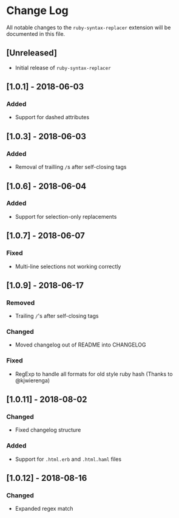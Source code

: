 # Change Log
All notable changes to the `ruby-syntax-replacer` extension will be documented in this file.

## [Unreleased]
- Initial release of `ruby-syntax-replacer`

## [1.0.1] - 2018-06-03
### Added

- Support for dashed attributes

## [1.0.3] - 2018-06-03
### Added

- Removal of trailling `/`s after self-closing tags

## [1.0.6] - 2018-06-04
### Added

- Support for selection-only replacements

## [1.0.7] - 2018-06-07
### Fixed

- Multi-line selections not working correctly

## [1.0.9] - 2018-06-17
### Removed

- Trailing `/`'s after self-closing tags

### Changed

- Moved changelog out of README into CHANGELOG

### Fixed

- RegExp to handle all formats for old style ruby hash (Thanks to @kjwierenga)

## [1.0.11] - 2018-08-02
### Changed

- Fixed changelog structure

### Added

- Support for `.html.erb` and `.html.haml` files

## [1.0.12] - 2018-08-16
### Changed

- Expanded regex match
